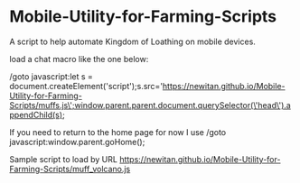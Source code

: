 # Mobile-Utility-for-Farming-Scripts
A script to help automate Kingdom of Loathing on mobile devices. 


load a chat macro like the one below:

/goto javascript:let s = document.createElement(\'script\');s.src=\'https://newitan.github.io/Mobile-Utility-for-Farming-Scripts/muffs.js\';window.parent.parent.document.querySelector(\'head\').appendChild(s);

If you need to return to the home page for now I use /goto javascript:window.parent.goHome(); 



Sample script to load by URL
https://newitan.github.io/Mobile-Utility-for-Farming-Scripts/muff_volcano.js
